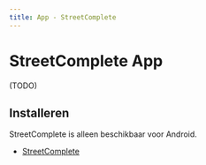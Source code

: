 ```yaml
---
title: App - StreetComplete
---
```


# StreetComplete App

(TODO)

## Installeren

StreetComplete is alleen beschikbaar voor Android.

* [StreetComplete](https://streetcomplete.app/?lang=nl)
